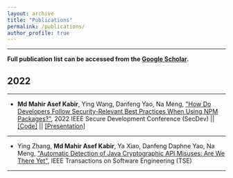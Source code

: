 ```yaml
---
layout: archive
title: "Publications"
permalink: /publications/
author_profile: true
---
```


---

**Full publication list can be accessed from the [Google Scholar](https://scholar.google.com/citations?hl=en&user=oJcLOnwAAAAJ).**

## 2022

---

- **Md Mahir Asef Kabir**, Ying Wang, Danfeng Yao, Na Meng, ["How Do Developers Follow Security-Relevant Best Practices When Using NPM Packages?"](https://ieeexplore.ieee.org/abstract/document/9973037), 2022 IEEE Secure Development Conference (SecDev) || [[Code]](https://github.com/mahirkabir/best-practice-tracker) || [[Presentation]](https://mahirkabir.github.io/files/Mahir_SecDev_22.pdf)

---

- Ying Zhang, **Md Mahir Asef Kabir**, Ya Xiao, Danfeng Daphne Yao, Na Meng, ["Automatic Detection of Java Cryptographic API Misuses: Are We There Yet"](https://ieeexplore.ieee.org/document/9711933), IEEE Transactions on Software Engineering (TSE)

---